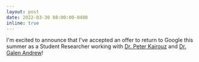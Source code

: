 ```yaml
---
layout: post
date: 2022-03-30 08:00:00-0400
inline: true
---
```


I'm excited to announce that I've accepted an offer to return to Google this summer as a Student Researcher working with [Dr. Peter Kairouz](https://kairouzp.github.io/) and [Dr. Galen Andrew](https://scholar.google.com/citations?user=TNWwJ-UAAAAJ&hl=en)! 